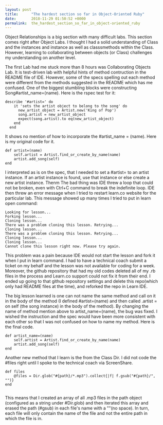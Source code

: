 ```yaml
---
layout: post
title:      "The hardest section so far in Object-Oriented Ruby"
date:       2018-11-29 01:50:52 +0000
permalink:  the_hardest_section_so_far_in_object-oriented_ruby
---
```



Object Relationships is a big section with many difficult labs. This section comes right after Object Labs. I thought I had a solid understanding of Class and the instances and instance as well as classsmethods within the Class. However, learning to collaborating between objects (or Class) challenges my understanding on another level. 

The first Lab had me stuck more than 8 hours was Collaborating Objects Lab. It is test-driven lab with helpful hints of method contruction in the README file of IDE. However, some of the specs spelling out each method were different from the methods suggested in the README which has me confused. One of the biggest stumbling blocks were constructing Song#artist_name=(name). Here is the rspec test for it:

```
describe '#artist=' do
    it 'sets the artist object to belong to the song' do
      new_artist_object = Artist.new('King of Pop')
      song.artist = new_artist_object
      expect(song.artist).to eq(new_artist_object)
    end
  end
```

It shows no mention of how to incorporate the #artist_name = (name). Here is my original code for it.

```
def artist=(name)
    self.artist = Artist.find_or_create_by_name(name)
    artist.add_song(self)
end
```

I interpreted as is on the spec, that I needed to set a #artist=  to an artist instance. If an artist instance is found, use that instance or else create a new artist instance. Thenm  The bad thing was IDE threw a loop that could not be broken, even with Ctrl+C command to break the indefinite loop. IDE then threw an error message when I tried to restart learn.co website for the particular lab. This message showed up many times I tried to put in learn open command:

```
Looking for lesson...
Forking lesson...
Cloning lesson...
There was a problem cloning this lesson. Retrying...
Cloning lesson...
There was a problem cloning this lesson. Retrying...
Cloning lesson...
Cloning lesson...
Cannot clone this lesson right now. Please try again.
```

This problem was a pain because IDE would not start the lesson and fork it when I put in learn command. I had to have a technical coach submit a ticket on my behalf and the lesson was not available for coding for a week. Moreover, the github repository that had my old codes deleted all of my .rb files in the process and Learn.co support could not fix it from their end. I ended up going to that github repository settings and delete this repo(which only had README files at the time), and reforked the repo in Learn IDE. 

The big lesson learned is one can not name the same method and call on it in the body of the method (I defined #artist=(name) and then called .artist = on self (the song instance) in the body of the method). By changing the name of method mention above to artist_name=(name), the bug was fixed. I wished the instruction and the spec would have been more consistent with each other so that I was not confused on how to name my method. Here is the final code.

```
def artist_name=(name)
    self.artist = Artist.find_or_create_by_name(name)
    artist.add_song(self)
end
```


Another new method that I learn is the from the Class Dir. I did not code the #files right until I spoke to the technical coach via ScreenShare. 
```
def files
    @files = Dir.glob("#{path}/*.mp3").collect{|f| f.gsub("#{path}/", "")}
end
   
```

This means that I created an array of all .mp3 files in the path object (configured as a string under #Dir.glob) and then iterated this array and erased the path (#gsub) in each file's name with a ""(no space). In turn, each file will only contain the name of the file and not the entire path in which the file is in. 


